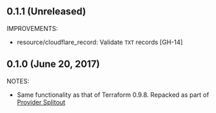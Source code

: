 ## 0.1.1 (Unreleased)

IMPROVEMENTS:

* resource/cloudflare_record: Validate `TXT` records [GH-14]

## 0.1.0 (June 20, 2017)

NOTES:

* Same functionality as that of Terraform 0.9.8. Repacked as part of [Provider Splitout](https://www.hashicorp.com/blog/upcoming-provider-changes-in-terraform-0-10/)
